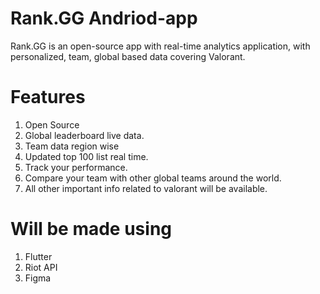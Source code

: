 
# Rank.GG Andriod-app
Rank.GG is an open-source app with real-time analytics application, with personalized, team, global based data covering Valorant.

# Features
1. Open Source
2. Global leaderboard live data.
3. Team data region wise
4. Updated top 100 list real time.
5. Track your performance.
6. Compare your team with other global teams around the world.
7. All other important info related to valorant will be available.

# Will be made using
1. Flutter
2. Riot API
3. Figma

